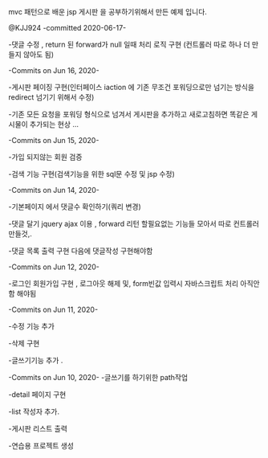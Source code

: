 mvc 패턴으로 배운 jsp 게시판 을 공부하기위해서 만든 예제 입니다.




@KJJ924
-committed 2020-06-17- 

-댓글 수정 , return 된 forward가 null 일때 처리 로직 구현 (컨트롤러 따로 하나 더 만들지 않아도 됨)


 
-Commits on Jun 16, 2020-

-게시판 페이징 구현(인터페이스 iaction 에 기존 무조건 포워딩으로만 넘기는 방식을 redirect 넘기기 위해서 수정) 
 
-기존 모든 요청을 포워딩 형식으로 넘겨서 게시판을 추가하고 새로고침하면 똑같은 게시물이 추가되는 현상 …

 
-Commits on Jun 15, 2020-

-가입 되지않는 회원 검증

 
-검색 기능 구현(검색기능을 위한 sql문 수정 및 jsp 수정)


 
-Commits on Jun 14, 2020-

-기본페이지 에서 댓글수 확인하기(쿼리 변경)

 
-댓글 달기 jquery ajax 이용 , forward 리턴 할필요없는 기능들 모아서 따로 컨트롤러 만들것,.

 
-댓글 목록 출력 구현 다음에 댓글작성 구현해야함


 
-Commits on Jun 12, 2020-

-로그인 회원가입 구현 , 로그아웃 해제 및, form빈값 입력시 자바스크립트 처리 아직안함 해야됨

 
-Commits on Jun 11, 2020-

-수정 기능 추가

 
-삭제 구현

 
-글쓰기기능 추가 .

 
-Commits on Jun 10, 2020-
-글쓰기를 하기위한 path작업

 
-detail 페이지 구현
 
-list 작성자 추가.

 
-게시판 리스트 출력
 

-연습용 프로젝트 생성

